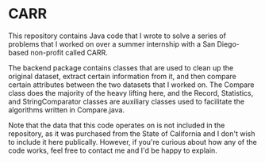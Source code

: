 # CARR

This repository contains Java code that I wrote to solve a series of problems that I worked on over a summer internship with a San Diego-based non-profit called CARR. 

The backend package contains classes that are used to clean up the original dataset, extract certain information from it, and then compare certain attributes between the two datasets that I worked on. The Compare class does the majority of the heavy lifting here, and the Record, Statistics, and StringComparator classes are auxiliary classes used to facilitate the algorithms written in Compare.java.

Note that the data that this code operates on is not included in the repository, as it was purchased from the State of California and I don't wish to include it here publically. However, if you're curious about how any of the code works, feel free to contact me and I'd be happy to explain.
